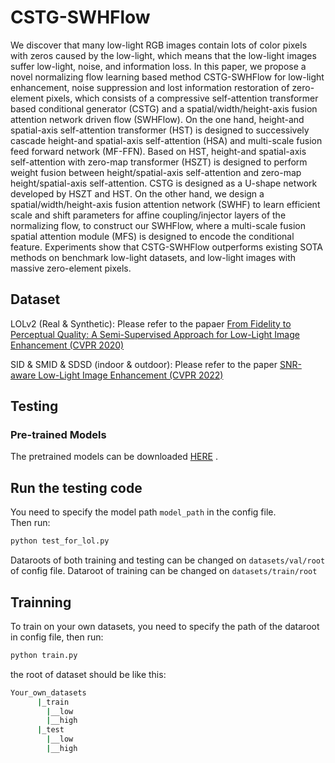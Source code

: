# CSTG-SWHFlow
We discover that many low-light RGB images contain lots of color pixels with zeros caused by the low-light, which means that the low-light images suffer low-light, noise, and information loss. In this paper, we propose a novel normalizing flow learning based method CSTG-SWHFlow for low-light enhancement, noise suppression and lost information restoration of zero-element pixels, which consists of a compressive self-attention transformer based conditional generator (CSTG) and a spatial/width/height-axis fusion attention network driven flow (SWHFlow). On the one hand, height-and spatial-axis self-attention transformer (HST) is designed to successively cascade height-and spatial-axis self-attention (HSA) and multi-scale fusion feed forward network (MF-FFN). Based on HST, height-and spatial-axis self-attention with zero-map transformer (HSZT) is designed to perform weight fusion between height/spatial-axis self-attention and zero-map height/spatial-axis self-attention. CSTG is designed as a U-shape network developed by HSZT and HST. On the other hand, we design a spatial/width/height-axis fusion attention network (SWHF) to learn efficient scale and shift parameters for affine coupling/injector layers of the normalizing flow, to construct our SWHFlow, where a multi-scale fusion spatial attention module (MFS) is designed to encode the conditional feature. Experiments show that CSTG-SWHFlow outperforms existing SOTA methods on benchmark low-light datasets, and low-light images with massive zero-element pixels.

## Dataset
LOLv2 (Real & Synthetic): Please refer to the papaer [From Fidelity to Perceptual Quality: A Semi-Supervised Approach for Low-Light Image Enhancement (CVPR 2020)](https://github.com/flyywh/CVPR-2020-Semi-Low-Light)

SID & SMID & SDSD (indoor & outdoor): Please refer to the paper [SNR-aware Low-Light Image Enhancement (CVPR 2022)](https://github.com/dvlab-research/SNR-Aware-Low-Light-Enhance)

## Testing

### Pre-trained Models
The pretrained models can be downloaded [HERE](https://drive.google.com/drive/folders/1ZeT-wYgOWslGvfJTdr6_1BHwejtOf3kc) .


## Run the testing code

You need to specify the model path `model_path` in the config file.  
Then run:

```bash
python test_for_lol.py
```


Dataroots of both training and testing can be changed on `datasets/val/root` of config file. Dataroot of training can be changed on `datasets/train/root`

## Trainning
To train on your own datasets, you need to specify the path of the dataroot in config file, then run:

```bash
python train.py
```

the root of dataset should be like this:
```bash
Your_own_datasets
      |_train
        |__low
        |__high
      |_test
        |__low
        |__high
```
